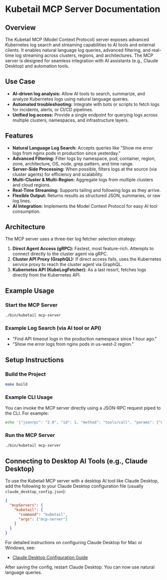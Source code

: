 # Kubetail MCP Server Documentation

## Overview
The Kubetail MCP (Model Context Protocol) server exposes advanced Kubernetes log search and streaming capabilities to AI tools and external clients. It enables natural language log queries, advanced filtering, and real-time log streaming across clusters, regions, and architectures. The MCP server is designed for seamless integration with AI assistants (e.g., Claude Desktop) and automation tools.

## Use Case
- **AI-driven log analysis:** Allow AI tools to search, summarize, and analyze Kubernetes logs using natural language queries.
- **Automated troubleshooting:** Integrate with bots or scripts to fetch logs for incidents, alerts, or CI/CD pipelines.
- **Unified log access:** Provide a single endpoint for querying logs across multiple clusters, namespaces, and infrastructure layers.

## Features
- **Natural Language Log Search:** Accepts queries like "Show me error logs from nginx pods in production since yesterday."
- **Advanced Filtering:** Filter logs by namespace, pod, container, region, zone, architecture, OS, node, grep pattern, and time range.
- **Server-Side Processing:** When possible, filters logs at the source (via cluster agents) for efficiency and scalability.
- **Multi-Cluster & Multi-Region:** Aggregate logs from multiple clusters and cloud regions.
- **Real-Time Streaming:** Supports tailing and following logs as they arrive.
- **Flexible Output:** Returns results as structured JSON, summaries, or raw log lines.
- **AI Integration:** Implements the Model Context Protocol for easy AI tool consumption.

## Architecture
The MCP server uses a three-tier log fetcher selection strategy:

1. **Direct Agent Access (gRPC):** Fastest, most feature-rich. Attempts to connect directly to the cluster agent via gRPC.
2. **Cluster API Proxy (GraphQL):** If direct access fails, uses the Kubernetes service proxy to reach the cluster agent via GraphQL.
3. **Kubernetes API (KubeLogFetcher):** As a last resort, fetches logs directly from the Kubernetes API.


## Example Usage

### Start the MCP Server
```sh
./bin/kubetail mcp-server
```

### Example Log Search (via AI tool or API)
- "Find API timeout logs in the production namespace since 1 hour ago."
- "Show me error logs from nginx pods in us-west-2 region."


## Setup Instructions

### Build the Project
```sh
make build
```

### Example CLI Usage

You can invoke the MCP server directly using a JSON-RPC request piped to the CLI. For example:

```sh
echo '{"jsonrpc": "2.0", "id": 1, "method": "tools/call", "params": {"name": "kubernetes_logs_search", "arguments": {"query": "test", "namespace": "kube-system"}}}' | ./bin/kubetail mcp-server 2>&1 | grep -E "(debug|error|info)" | jq
```


### Run the MCP Server
```sh
./bin/kubetail mcp-server
```

## Connecting to Desktop AI Tools (e.g., Claude Desktop)

To use the Kubetail MCP server with a desktop AI tool like Claude Desktop, add the following to your Claude Desktop configuration file (usually `claude_desktop_config.json`):

```json
{
  "mcpServers": {
    "kubetail": {
      "command": "kubetail",
      "args": ["mcp-server"]
    }
  }
}
```

For detailed instructions on configuring Claude Desktop for Mac or Windows, see:
- [Claude Desktop Configuration Guide](https://modelcontextprotocol.io/quickstart/user)

After saving the config, restart Claude Desktop. You can now use natural language queries.




